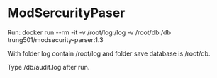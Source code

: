 # ModSercurityPaser

Run: docker run --rm -it -v /root/log:/log -v /root/db:/db trung501/modsecurity-parser:1.3

With folder log contain /root/log and folder save database is /root/db.

Type /db/audit.log after run.
